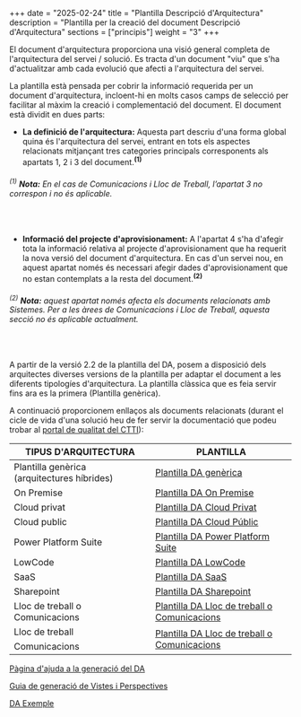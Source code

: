 +++
date        = "2025-02-24"
title       = "Plantilla Descripció d'Arquitectura"
description = "Plantilla per la creació del document Descripció d'Arquitectura"
sections    = ["principis"]
weight      = "3"
+++

El document d'arquitectura proporciona una visió general completa de l'arquitectura del servei / solució. Es tracta d'un document "viu" que s'ha d'actualitzar amb cada evolució que afecti a l'arquitectura del servei.

La plantilla està pensada per cobrir la informació requerida per un document d'arquitectura, incloent-hi en molts casos camps de selecció per facilitar al màxim la creació i complementació del document. 
El document està dividit en dues parts:

- **La definició de l'arquitectura:** Aquesta part descriu d'una forma global quina és l'arquitectura del servei, entrant en tots els aspectes relacionats mitjançant tres categories principals corresponents als apartats 1, 2 i 3 del document.<sup>**(1)**</sup>
###### <sup>(1)</sup> _**Nota:** En el cas de Comunicacions i Lloc de Treball, l’apartat 3 no correspon i no és aplicable._
<br>

- **Informació del projecte d'aprovisionament:** A l'apartat 4 s'ha d'afegir tota la informació relativa al projecte d'aprovisionament que ha requerit la nova versió del document d'arquitectura. En cas d'un servei nou, en aquest apartat només és necessari afegir dades d'aprovisionament que no estan contemplats a la resta del document.<sup>**(2)**</sup>
###### <sup>(2)</sup> _**Nota:** aquest apartat només afecta els documents relacionats amb Sistemes. Per a les àrees de Comunicacions i Lloc de Treball, aquesta secció no és aplicable actualment._
<br>

A partir de la versió 2.2 de la plantilla del DA, posem a disposició dels arquitectes diverses versions de la plantilla per adaptar el document a les diferents tipologíes d'arquitectura. La plantilla clàssica que es feia servir fins ara es la primera (Plantilla genèrica).

A continuació proporcionem enllaços als documents relacionats (durant el cicle de vida d'una solució heu de fer servir la documentació que podeu trobar al [portal de qualitat del CTTI](https://qualitat.solucions.gencat.cat/)):

<table>
    <thead>
        <tr>
            <th>TIPUS D'ARQUITECTURA</th>
            <th>PLANTILLA</th>
        </tr>
    </thead>
    <tbody>
        <tr>
            <td>Plantilla genèrica (arquitectures híbrides)</td>
            <td><a href="https://qualitat.solucions.gencat.cat/templates/Plantilla_DA_H%C3%ADbrid_DT_DAQ_V2.3.docx">Plantilla DA genèrica</a></td>
        </tr>
        <tr>
            <td>On Premise</td>
            <td><a href="https://qualitat.solucions.gencat.cat/templates/Plantilla_DA_OnPremise_DT_DAQ_V2.3.docx">Plantilla DA On Premise</a></td>
        </tr>
            <td>Cloud privat</td>
            <td><a href="https://qualitat.solucions.gencat.cat/templates/Plantilla_DA_CloudPrivat_DT_DAQ_V2.3.docx">Plantilla DA Cloud Privat</a></td>
        <tr>
            <td>Cloud public</td>
            <td><a href="https://qualitat.solucions.gencat.cat/templates/Plantilla_DA_CloudPublic_DT_DAQ_V2.3.docx">Plantilla DA Cloud Públic</a></td>
        </tr>
        <tr>
            <td>Power Platform Suite</td>
            <td><a href="https://qualitat.solucions.gencat.cat/templates/Plantilla_DA_PowerPlatform_DT_DAQ_V2.3.docx">Plantilla DA Power Platform Suite</a></td>
        </tr>
        <tr>
            <td>LowCode</td>
            <td><a href="https://qualitat.solucions.gencat.cat/templates/Assumpte_DT_DAQ_LowCode_V2.2.docx">Plantilla DA LowCode</a></td>
        </tr>
        <tr>
            <td>SaaS</td>
            <td><a href="https://qualitat.solucions.gencat.cat/templates/Plantilla_DA_SaaS_DT_DAQ_V2.3.docx">Plantilla DA SaaS</a></td>
        </tr>
        <tr>
            <td>Sharepoint</td>
            <td><a href="https://qualitat.solucions.gencat.cat/templates/Plantilla_DA_Sharepoint_DT_DAQ_V2.3.docx">Plantilla DA Sharepoint</a></td>
        </tr>
        <tr>
            <td>Lloc de treball o Comunicacions</td>
            <td><a href="https://qualitat.solucions.gencat.cat/">Plantilla DA Lloc de treball o Comunicacions</a></td>
        </tr>
        <tr>
            <td>Lloc de treball</td>
            <td rowspan=2><a href="https://qualitat.solucions.gencat.cat/">Plantilla DA Lloc de treball o Comunicacions</a></td>
        </tr>
        <tr>
            <td>Comunicacions</td>
        </tr>
    </tbody>
</table>

[Pàgina d'ajuda a la generació del DA](https://canigo.ctti.gencat.cat/arquitectura/ajuda_da/)

[Guia de generació de Vistes i Perspectives](/related/da/Guia_vistes_DA.pdf)

[DA Exemple](/related/da/Exemple_DA_1.0.docx)

